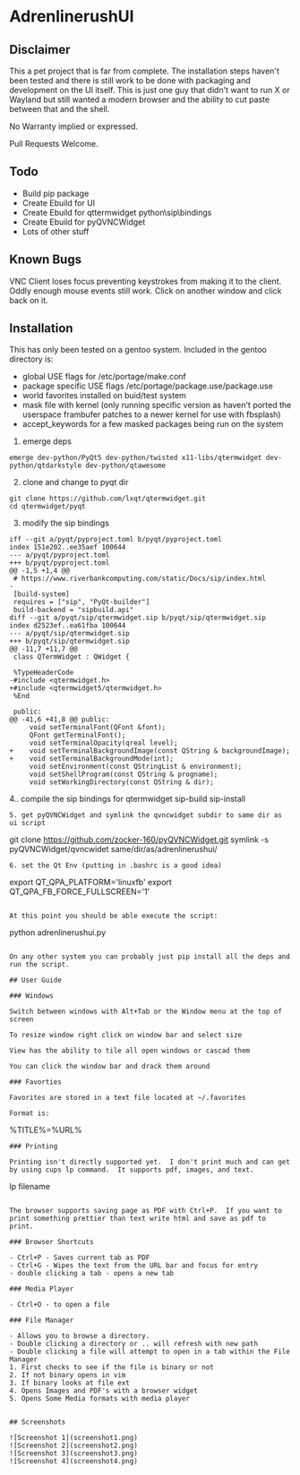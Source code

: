 # AdrenlinerushUI

## Disclaimer

This a pet project that is far from complete.  The installation steps haven't been tested and there is still work to be done with packaging and development on the UI itself.  This is just one guy that didn't want to run X or Wayland but still wanted a modern browser and the ability to cut paste between that and the shell.

No Warranty implied or expressed.  

Pull Requests Welcome.

## Todo

- Build pip package
- Create Ebuild for UI
- Create Ebuild for qttermwidget python\sip\bindings
- Create Ebuild for pyQVNCWidget
- Lots of other stuff

## Known Bugs

VNC Client loses focus preventing keystrokes from making it to the client.  Oddly enough mouse events still work.  Click on another window and click back on it.

## Installation

This has only been tested on a gentoo system.  Included in the gentoo directory is:

- global USE flags for /etc/portage/make.conf
- package specific USE flags /etc/portage/package.use/package.use
- world favorites installed on buid/test system
- mask file with kernel (only running specific version as haven't ported the userspace frambufer patches to a newer kernel for use with fbsplash)
- accept_keywords for a few masked packages being run on the system

1. emerge deps

```
emerge dev-python/PyQt5 dev-python/twisted x11-libs/qtermwidget dev-python/qtdarkstyle dev-python/qtawesome
```
2. clone and change to pyqt dir
```
git clone https://github.com/lxqt/qtermwidget.git
cd qtermwidget/pyqt
```
3. modify the sip bindings
```
iff --git a/pyqt/pyproject.toml b/pyqt/pyproject.toml
index 151e202..ee35aef 100644
--- a/pyqt/pyproject.toml
+++ b/pyqt/pyproject.toml
@@ -1,5 +1,4 @@
 # https://www.riverbankcomputing.com/static/Docs/sip/index.html
-
 [build-system]
 requires = ["sip", "PyQt-builder"]
 build-backend = "sipbuild.api"
diff --git a/pyqt/sip/qtermwidget.sip b/pyqt/sip/qtermwidget.sip
index d2523ef..ea61fba 100644
--- a/pyqt/sip/qtermwidget.sip
+++ b/pyqt/sip/qtermwidget.sip
@@ -11,7 +11,7 @@
 class QTermWidget : QWidget {
 
 %TypeHeaderCode
-#include <qtermwidget.h>
+#include <qtermwidget5/qtermwidget.h>
 %End
 
 public:
@@ -41,6 +41,8 @@ public:
     void setTerminalFont(QFont &font);
     QFont getTerminalFont();
     void setTerminalOpacity(qreal level);
+    void setTerminalBackgroundImage(const QString & backgroundImage);
+    void setTerminalBackgroundMode(int);
     void setEnvironment(const QStringList & environment);
     void setShellProgram(const QString & progname);
     void setWorkingDirectory(const QString & dir);
```
4.. compile the sip bindings for qtermwidget
sip-build
sip-install
```
5. get pyQVNCWidget and symlink the qvncwidget subdir to same dir as ui script
```
git clone https://github.com/zocker-160/pyQVNCWidget.git
symlink -s pyQVNCWidget/qvncwidet same/dir/as/adrenlinerushui/ 
```
6. set the Qt Env (putting in .bashrc is a good idea)
```
export QT_QPA_PLATFORM='linuxfb'
export QT_QPA_FB_FORCE_FULLSCREEN='1'
```

At this point you should be able execute the script:
```
python adrenlinerushui.py
```

On any other system you can probably just pip install all the deps and run the script.

## User Guide

### Windows

Switch between windows with Alt+Tab or the Window menu at the top of screen

To resize window right click on window bar and select size

View has the ability to tile all open windows or cascad them

You can click the window bar and drack them around

### Favorties

Favorites are stored in a text file located at ~/.favorites

Format is:
```
%TITLE%=%URL%
```
### Printing

Printing isn't directly supported yet.  I don't print much and can get by using cups lp command.  It supports pdf, images, and text.
```
lp filename
```

The browser supports saving page as PDF with Ctrl+P.  If you want to print something prettier than text write html and save as pdf to print.

### Browser Shortcuts

- Ctrl+P - Saves current tab as PDF
- Ctrl+G - Wipes the text from the URL bar and focus for entry
- double clicking a tab - opens a new tab

### Media Player

- Ctrl+O - to open a file

### File Manager 

- Allows you to browse a directory.
- Double clicking a directory or .. will refresh with new path
- Double clicking a file will attempt to open in a tab within the File Manager
1. First checks to see if the file is binary or not
2. If not binary opens in vim
3. If binary looks at file ext
4. Opens Images and PDF's with a browser widget
5. Opens Some Media formats with media player


## Screenshots

![Screenshot 1](screenshot1.png)
![Screenshot 2](screenshot2.png)
![Screenshot 3](screenshot3.png)
![Screenshot 4](screenshot4.png)
